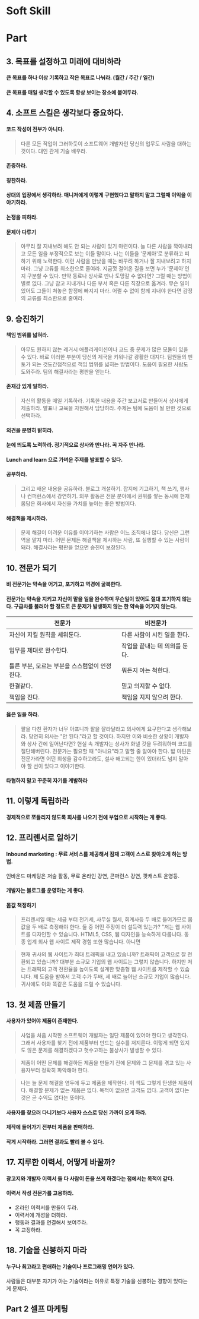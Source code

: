 # Soft Skill
[](https://miro.medium.com/max/800/0*fjVqfkc6dgsF-gL8.jpg)
# Part 
## 3. 목표를 설정하고 미래에 대비하라
#### 큰 목표를 하나 이상 기록하고 작은 목표로 나눠라. (월간 / 주간 / 일간)
#### 큰 목표를 매일 생각할 수 있도록 항상 보이는 장소에 붙여두라.

## 4. 소프트 스킬은 생각보다 중요하다.
#### 코드 작성이 전부가 아니다. 
> 다른 모든 작업이 그러하듯이 소프트웨어 개발자인 당신의 업무도 사람을 대하는 것이다. 대인 관계 기술 배우라.
#### 존중하라.
#### 칭찬하라.
#### 상대의 입장에서 생각하라. 매니저에게 이렇게 구현했다고 말하지 말고 그럴때 이익을 이야기하라.
#### 논쟁을 피하라.
#### 문제아 다루기

> 아무리 잘 지내보려 해도 안 되는 사람이 있기 마련이다. 늘 다른 사람을 깍아내리고 모든 일을 부정적으로 보는 이들 말이다. 나는 이들을 '문제아'로 분류하고 피하기 위해 노력한다.
이런 사람을 만났을 때는 바꾸려 하거나 잘 지내보려고 하지 마라. 그냥 교류를 최소한으로 줄여라. 지금껏 걸어온 길을 보면 누가 '문제아'인지 구분할 수 있다. 만약 동료나 상사로 만나 도망갈 수 없다면? 그럴 때는 방법이 별로 없다. 그냥 참고 지내거나 다른 부서 혹은 다른 직장으로 옮겨라. 무슨 일이 있어도 그들이 쳐놓은 함정에 빠지지 마라. 어쩔 수 없이 함께 지내야 한다면 감정의 교류를 최소한으로 줄여라.

## 9. 승진하기
#### 책임 범위를 넓혀라.
> 아무도 원하지 않는 레거시 애플리케이션이나 코드 중 문제가 많은 모듈이 있을 수 있다. 바로 이러한 부분이 당신의 제국을 키워나갈 광활한 대지다.
팀원들의 멘토가 되는 것도간접적으로 책임 범위를 넓히는 방법이다. 도움이 필요한 사람도 도와주라. 팀의 해결사라는 평판을 얻는다.
#### 존재감 있게 일하라.
> 자신의 활동을 매일 기록하라. 기록한 내용을 주간 보고서로 만들어서 상사에게 제출하라.
발표나 교육을 자원해서 담당하라. 주제는 팀에 도움이 될 만한 것으로 선택하라.
#### 의견을 분명히 밝히라.
#### 눈에 띄도록 노력하라. 정기적으로 상사와 만나라. 꼭 자주 만나라.
#### Lunch and learn 으로 가벼운 주제를 발표할 수 있다.
#### 공부하라.
>그리고 배운 내용을 공유하라. 블로그 개설하기. 잡지에 기고하기, 책 쓰기, 행사나 컨퍼런스에서 강연하기. 외부 활동은 전문 분야에서 권위를 쌓는 동시에 현재 몸담은 회사에서 자신을 가치를 높이는 좋은 방법이다. 
####  해결책을 제시하라.
> 문제 해결이 어려운 이유를 이야기하는 사람은 어느 조직에나 많다. 당신은 그런 역을 맡지 마라. 어떤 문제든 해결책을 제시하는 사람, 또 실행할 수 있는 사람이 돼라. 해결사라는 평판을 얻으면 승진이 보장된다.

## 10. 전문가 되기
#### 비 전문가는 약속을 어기고, 포기하고 역경에 굴복한다. 

#### 전문가는 약속을 지키고 자신이 맡을 일을 완수하며 무슨일이 있어도 절대 포기하지 않는다. 구급차를 불러야 할 정도로 큰 문제가 발생하지 않는 한 약속을 어기지 않는다.

  전문가 | 비전문가
  ------|------
  자신이 지킬 원칙을 세워둔다. | 다른 사람이 시킨 일을 한다.
  임무를 제대로 완수한다. | 작업을 끝내는 데 의의를 둔다.
  틀른 부분, 모르는 부분을 스스럼없이 인정한다. | 뭐든지 아는 척한다.
  한결같다. | 믿고 의지할 수 없다.
  책임을 진다. | 책임을 지지 않으려 한다.

#### 옳은 일을 하라.
> 팔을 다친 환자가 너무 아프니까 팔을 잘라달라고 의사에게 요구한다고 생각해보라. 당연히 의사는 "안 된다."라고 할 것이다. 하지만 이와 비슷한 상황이 개발자와 상사 간에 일어난다면? 현실 속 개발자는 상사가 화낼 것을 두려워하며 코드를 절단해버린다.
> 전문가는 필요할 때 "아니요"라고 말할 줄 알아야 한다. 밥 마틴은 전문가라면 어떤 희생을 감수하고라도, 설사 해고되는 한이 있더라도 넘지 말아야 할 선이 있다고 이야기한다.
#### 타협하지 말고 꾸준히 자기를 계발하라

## 11. 이렇게 독립하라
#### 경제적으로 쪼들리지 않도록 회사를 나오기 전에 부업으로 시작하는 게 좋다.

## 12. 프리렌서로 일하기
#### Inbound marketing :  무료 서비스를 제공해서 잠재 고객이 스스로 찾아오게 하는 방법.
인바운드 마케팅은 저술 활동, 무료 온라인 강연, 콘퍼런스 강연, 팟캐스트 운영등.
#### 개발자는 블로그를 운영하는 게 좋다. 
#### 몸값 책정하기
> 프리렌서일 때는 세금 부터 전기세, 사무실 월세, 회계사등 두 배로 들어가므로 몸 값을 두 배로 측정해야 한다.
  둘 중 어떤 주장이 더 설득력 있는가?
 "저는 웹 사이트를 디자인할 수 있습니다. HTML5, CSS, 웹 디자인을 능숙하게 다룹니다. 동종 업계 회사 웹 사이트 제작 경험 또한 많습니다.
 아니면 
 
 > 현재 귀사의 웹 사이트가 최대 트래픽을 내고 있습니까? 트래픽이 고객으로 잘 전환되고 있습니까? 대부분 소규모 기업의 웹 사이트는 그렇지 않습니다. 하지만 저는 트래픽의 고객 전환율을 높이도록 설계한 맞춤형 웹 사이트를 제작할 수 있습니다. 제 도움을 받아서 고객 수가 두배, 세 배로 늘어난 소규모 기업이 많습니다. 귀사에도 이와 똑같은 도움을 드릴 수 있습니다.
 
## 13. 첫 제품 만들기
#### 사용자가 있어야 제품이 존재한다.
> 사업을 처음 시작한 소프트웨어 개발자는 일단 제품이 있어야 한다고 생각한다. 그래서 사용자를 찾기 전에 제품부터 만드는 실수를 저지른다. 이렇게 되면 있지도 않은 문제를 해결하겠다고 헛수고하는 불상사가 발생할 수 있다.

> 제품이 어떤 문제를 해결하든 제품을 만들기 전에 문제와 그 문제를 겪고 있는 사용자부터 정확히 파악해야 한다.

> 나는 늘 문제 해결을 염두에 두고 제품을 제작한다. 이 책도 그렇게 탄생한 제품이다. 해결할 문제가 없는 제품은 없다. 목적이 없으면 고객도 없다. 고객이 없다는 것은 곧 수익도 없다는 뜻이다.
 
#### 사용자를 찾으러 다니기보다 사용자 스스로 당신 가까이 오게 하라.
#### 제작에 들어가기 전부터 제품을 판매하라. 
#### 작게 시작하라. 그러면 결과도 빨리 볼 수 있다.

## 17. 지루한 이력서, 어떻게 바꿀까?
#### 광고지와 개발자 이력서 둘 다 사람이 돈을 쓰게 하겠다는 점에서는 목적이 같다. 
#### 이력서 작성 전문가를 고용하라.
* 온라인 이력서를 만들어 두라.
* 이력서에 개성을 더하라.
* 행동과 결과를 연결해서 보여주라.
* 꼭 교정하라.

## 18. 기술을 신봉하지 마라
#### 누구나 최고라고 편애하는 기술이나 프로그래밍 언어가 있다. 
사람들은 대부분 자기가 아는 기술이라는 이유로 특정 기술을 신봉하는 경향이 있다는 게 문제다.

## Part 2 셀프 마케팅

